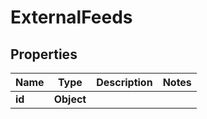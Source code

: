 

# ExternalFeeds


## Properties

| Name | Type | Description | Notes |
|------------ | ------------- | ------------- | -------------|
|**id** | **Object** |  |  |



